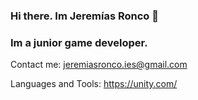 ### Hi there. Im Jeremías Ronco 👋

### Im a junior game developer.

Contact me: jeremiasronco.ies@gmail.com

Languages and Tools:
https://unity.com/
